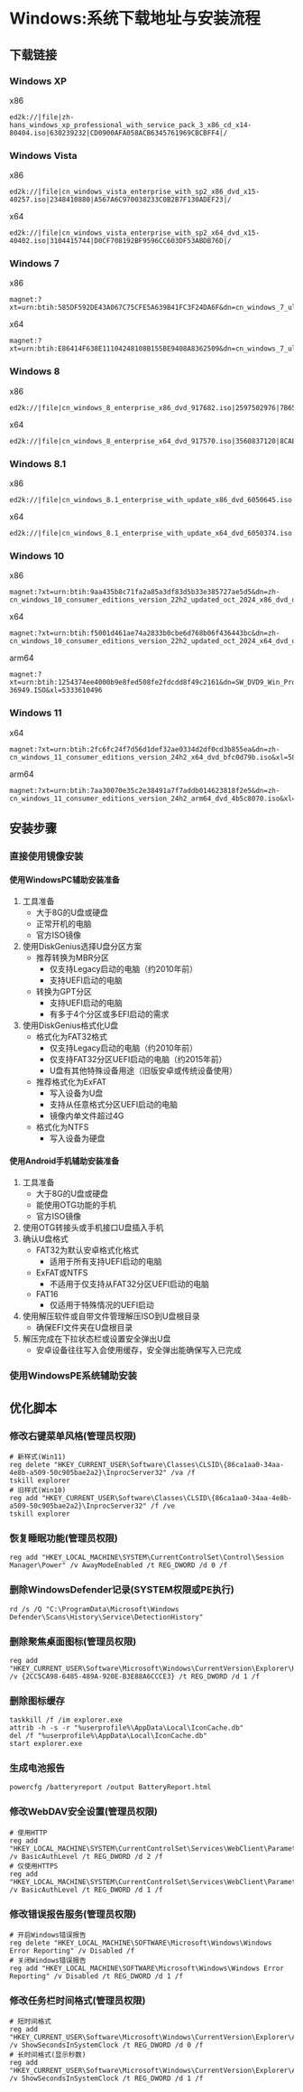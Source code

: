 # Windows:系统下载地址与安装流程
## 下载链接
### Windows XP
x86
```
ed2k://|file|zh-hans_windows_xp_professional_with_service_pack_3_x86_cd_x14-80404.iso|630239232|CD0900AFA058ACB6345761969CBCBFF4|/
```
### Windows Vista
x86
```
ed2k://|file|cn_windows_vista_enterprise_with_sp2_x86_dvd_x15-40257.iso|2348410880|A567A6C970038233C0B2B7F130ADEF23|/
```
x64
```
ed2k://|file|cn_windows_vista_enterprise_with_sp2_x64_dvd_x15-40402.iso|3104415744|D0CF708192BF9596CC603DF53ABDB76D|/
```
### Windows 7
x86
```
magnet:?xt=urn:btih:585DF592DE43A067C75CFE5A639B41FC3F24DA6F&dn=cn_windows_7_ultimate_with_sp1_x86_dvd_u_677486.iso&xl=2653276160
```
x64
```
magnet:?xt=urn:btih:E86414F638E11104248108B155BE9408A8362509&dn=cn_windows_7_ultimate_with_sp1_x64_dvd_u_677408.iso&xl=34205573124
```
### Windows 8
x86
```
ed2k://|file|cn_windows_8_enterprise_x86_dvd_917682.iso|2597502976|7B6541942A16EB54BC81E84558DF09DF|/
```
x64
```
ed2k://|file|cn_windows_8_enterprise_x64_dvd_917570.iso|3560837120|8CAE8064C4B8F9CD84941B4FF4A34722|/
```
### Windows 8.1
x86
```
ed2k://|file|cn_windows_8.1_enterprise_with_update_x86_dvd_6050645.iso|3199901696|0209A1FDE82A5AC7A248B4CA3F860F2B|/
```
x64
```
ed2k://|file|cn_windows_8.1_enterprise_with_update_x64_dvd_6050374.iso|4317065216|AC8215A13817CC0EC4EA42E5C92E88B7|/
```
### Windows 10
x86
```
magnet:?xt=urn:btih:9aa435b8c71fa2a85a3df83d5b33e385727ae5d5&dn=zh-cn_windows_10_consumer_editions_version_22h2_updated_oct_2024_x86_dvd_d0cfb2e9.iso&xl=5049681920
```
x64
```
magnet:?xt=urn:btih:f5001d461ae74a2833b0cbe6d768b06f436443bc&dn=zh-cn_windows_10_consumer_editions_version_22h2_updated_oct_2024_x64_dvd_d0cfb2e9.iso&xl=7167156224
```
arm64
```
magnet:?xt=urn:btih:1254374ee4000b9e8fed508fe2fdcdd8f49c2161&dn=SW_DVD9_Win_Pro_10_22H2.3_64ARM_ChnSimp_Pro_Ent_EDU_N_MLF_X23-36949.ISO&xl=5333610496
```
### Windows 11
x64
```
magnet:?xt=urn:btih:2fc6fc24f7d56d1def32ae0334d2df0cd3b855ea&dn=zh-cn_windows_11_consumer_editions_version_24h2_x64_dvd_bfc0d79b.iso&xl=5829044224
```
arm64
```
magnet:?xt=urn:btih:7aa30070e35c2e38491a7f7addb014623818f2e5&dn=zh-cn_windows_11_consumer_editions_version_24h2_arm64_dvd_4b5c8070.iso&xl=5674188800
```
## 安装步骤
### 直接使用镜像安装
#### 使用WindowsPC辅助安装准备
1. 工具准备
   - 大于8G的U盘或硬盘
   - 正常开机的电脑
   - 官方ISO镜像
2. 使用DiskGenius选择U盘分区方案
   - 推荐转换为MBR分区
       - 仅支持Legacy启动的电脑（约2010年前）
       - 支持UEFI启动的电脑
   - 转换为GPT分区
       - 支持UEFI启动的电脑
       - 有多于4个分区或多EFI启动的需求
3. 使用DiskGenius格式化U盘
   - 格式化为FAT32格式
       - 仅支持Legacy启动的电脑（约2010年前）
       - 仅支持FAT32分区UEFI启动的电脑（约2015年前）
       - U盘有其他特殊设备用途（旧版安卓或传统设备使用）
   - 推荐格式化为ExFAT
       - 写入设备为U盘
       - 支持从任意格式分区UEFI启动的电脑
       - 镜像内单文件超过4G
   - 格式化为NTFS
       - 写入设备为硬盘
#### 使用Android手机辅助安装准备
1. 工具准备
   - 大于8G的U盘或硬盘
   - 能使用OTG功能的手机
   - 官方ISO镜像
2. 使用OTG转接头或手机接口U盘插入手机
3. 确认U盘格式
   - FAT32为默认安卓格式化格式
       - 适用于所有支持UEFI启动的电脑
   - ExFAT或NTFS
       - 不适用于仅支持从FAT32分区UEFI启动的电脑
   - FAT16
       - 仅适用于特殊情况的UEFI启动
4. 使用解压软件或自带文件管理解压ISO到U盘根目录
   - 确保EFI文件夹在U盘根目录
5. 解压完成在下拉状态栏或设置安全弹出U盘
   - 安卓设备往往写入会使用缓存，安全弹出能确保写入已完成
### 使用WindowsPE系统辅助安装

## 优化脚本
### 修改右键菜单风格(管理员权限)
```shell
# 新样式(Win11)
reg delete "HKEY_CURRENT_USER\Software\Classes\CLSID\{86ca1aa0-34aa-4e8b-a509-50c905bae2a2}\InprocServer32" /va /f
tskill explorer
# 旧样式(Win10)
reg add "HKEY_CURRENT_USER\Software\Classes\CLSID\{86ca1aa0-34aa-4e8b-a509-50c905bae2a2}\InprocServer32" /f /ve
tskill explorer
```
### 恢复睡眠功能(管理员权限)
```shell
reg add "HKEY_LOCAL_MACHINE\SYSTEM\CurrentControlSet\Control\Session Manager\Power" /v AwayModeEnabled /t REG_DWORD /d 0 /f
```
### 删除WindowsDefender记录(SYSTEM权限或PE执行)
```shell
rd /s /Q "C:\ProgramData\Microsoft\Windows Defender\Scans\History\Service\DetectionHistory"
```
### 删除聚焦桌面图标(管理员权限)
```shell
reg add "HKEY_CURRENT_USER\Software\Microsoft\Windows\CurrentVersion\Explorer\HideDesktopIcons\NewStartPanel" /v {2CC5CA98-6485-489A-920E-B3E88A6CCCE3} /t REG_DWORD /d 1 /f
```
### 删除图标缓存
```shell
taskkill /f /im explorer.exe
attrib -h -s -r "%userprofile%\AppData\Local\IconCache.db"
del /f "%userprofile%\AppData\Local\IconCache.db"
start explorer.exe
```
### 生成电池报告
```shell
powercfg /batteryreport /output BatteryReport.html
```
### 修改WebDAV安全设置(管理员权限)
```shell
# 使用HTTP
reg add "HKEY_LOCAL_MACHINE\SYSTEM\CurrentControlSet\Services\WebClient\Parameters" /v BasicAuthLevel /t REG_DWORD /d 2 /f
# 仅使用HTTPS
reg add "HKEY_LOCAL_MACHINE\SYSTEM\CurrentControlSet\Services\WebClient\Parameters" /v BasicAuthLevel /t REG_DWORD /d 1 /f
```
### 修改错误报告服务(管理员权限)
```shell
# 开启Windows错误报告
reg delete "HKEY_LOCAL_MACHINE\SOFTWARE\Microsoft\Windows\Windows Error Reporting" /v Disabled /f
# 关闭Windows错误报告
reg add "HKEY_LOCAL_MACHINE\SOFTWARE\Microsoft\Windows\Windows Error Reporting" /v Disabled /t REG_DWORD /d 1 /f
```
### 修改任务栏时间格式(管理员权限)
```shell
# 短时间格式
reg add "HKEY_CURRENT_USER\Software\Microsoft\Windows\CurrentVersion\Explorer\Advanced" /v ShowSecondsInSystemClock /t REG_DWORD /d 0 /f
# 长时间格式(显示秒数)
reg add "HKEY_CURRENT_USER\Software\Microsoft\Windows\CurrentVersion\Explorer\Advanced" /v ShowSecondsInSystemClock /t REG_DWORD /d 1 /f
```